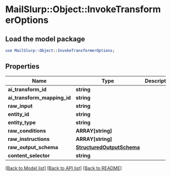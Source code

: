 # MailSlurp::Object::InvokeTransformerOptions

## Load the model package
```perl
use MailSlurp::Object::InvokeTransformerOptions;
```

## Properties
Name | Type | Description | Notes
------------ | ------------- | ------------- | -------------
**ai_transform_id** | **string** |  | [optional] 
**ai_transform_mapping_id** | **string** |  | [optional] 
**raw_input** | **string** |  | [optional] 
**entity_id** | **string** |  | [optional] 
**entity_type** | **string** |  | [optional] 
**raw_conditions** | **ARRAY[string]** |  | [optional] 
**raw_instructions** | **ARRAY[string]** |  | [optional] 
**raw_output_schema** | [**StructuredOutputSchema**](StructuredOutputSchema) |  | [optional] 
**content_selector** | **string** |  | [optional] 

[[Back to Model list]](../README#documentation-for-models) [[Back to API list]](../README#documentation-for-api-endpoints) [[Back to README]](../README)


